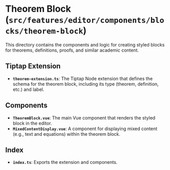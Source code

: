 # Theorem Block (`src/features/editor/components/blocks/theorem-block`)

This directory contains the components and logic for creating styled blocks for theorems, definitions, proofs, and similar academic content.

## Tiptap Extension

-   **`theorem-extension.ts`**: The Tiptap Node extension that defines the schema for the theorem block, including its type (theorem, definition, etc.) and label.

## Components

-   **`TheoremBlock.vue`**: The main Vue component that renders the styled block in the editor.
-   **`MixedContentDisplay.vue`**: A component for displaying mixed content (e.g., text and equations) within the theorem block.

## Index

-   **`index.ts`**: Exports the extension and components. 